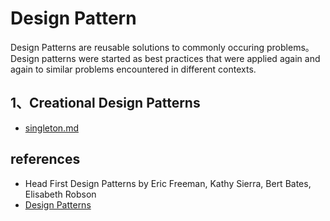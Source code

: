 # Design Pattern

Design Patterns are reusable solutions to commonly occuring problems。 Design patterns were started as best practices that were applied again and again to similar problems encountered in different contexts.


## 1、Creational Design Patterns

- [singleton.md](https://github.com/DaiJiChen/Design_Patterns/blob/master/documents/singleton.md)




## references

- Head First Design Patterns by Eric Freeman, Kathy Sierra, Bert Bates, Elisabeth Robson 
- [Design Patterns](http://www.oodesign.com/)
